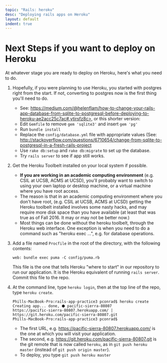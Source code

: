 ```yaml
---
topic: "Rails: heroku"
desc: "Deploying rails apps on Heroku"
layout: default
indent: true
---
```



# Next Steps if you want to deploy on Heroku

At whatever stage you are ready to deploy on Heroku, here's what you need to do.

1. Hopefully, if you were planning to use Heroku, you started with postgres right from the start.  If not, converting to postgres now is the first thing you'll need to do.     
    
    * See: https://medium.com/@helenflam/how-to-change-your-rails-app-database-from-sqlite-to-postgresql-before-deploying-to-heroku-ae2acc25c7ac#.ytirsfz8c>, or this shorter version:
    * Edit `Gemfile` to remove `gem 'sqlite3'` and insert `gem 'pg'`
    * Run `bundle install`
    * Replace the `config/database.yml` file with appropriate values (See: <http://stackoverflow.com/questions/6710654/change-from-sqlite-to-postgresql-in-a-fresh-rails-project>
    * Use `rake db:setup` and `rake db:migrate` to set up the database.
    * Try `rails server` to see if app still works.

2. Get the Heroku Toolbelt installed on your local system if possible. 
    * <b>If you are working in an academic computing environment</b> (e.g. CSIL at UCSB, ACMS at UCSD), you'll probably
         want to switch to using your own laptop or desktop machine, or a virtual machine where you have root access.
    * The reason is that in an academic computing environment where you don't have root, (e.g. CSIL at UCSB, 
         ACMS at UCSD)  getting the Heroku toolbelt installed involves some nasty hacks, and may require more 
         disk space than you have available (at least that was true as of Fall 2016.  It may or may not be better now.)
    * Most things can be done without the heroku toolbelt, through the Heroku web interface.  One exception is when
         you need to do a command such as "heroku exec ...", e.g. for database operations.

3. Add a file named `Procfile` in the root of the directory, with the following contents:

   ```
   web: bundle exec puma -C config/puma.rb
   ```
   
   This file is the one that tells Heroku "where to start" in our repository to run our application.  It is the Heroku
   equivalent of running `rails server`.   Commit this file to the repo.

4. At the command line, type `heroku login`, then at the top line of the repo, type `heroku create`.
         
    ```
    Phills-MacBook-Pro:rails-app-practice3 pconrad$ heroku create
    Creating app... done, ⬢ pacific-sierra-80807
    https://pacific-sierra-80807.herokuapp.com/ | https://git.heroku.com/pacific-sierra-80807.git
    Phills-MacBook-Pro:rails-app-practice3 pconrad$ 
    ```
    
    * The first URL, e.g. <https://pacific-sierra-80807.herokuapp.com/> is the one at which you will visit your application.
    * The second, e.g. <https://git.heroku.com/pacific-sierra-80807.git> is the git remote that is now called `heroku`, as in `git push heroku master` (instead of `git push origin master`).
    * To deploy, you type `git push heroku master`
